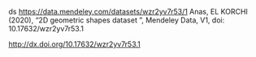 ds https://data.mendeley.com/datasets/wzr2yv7r53/1 Anas, EL KORCHI (2020), “2D geometric shapes dataset ”, Mendeley Data, V1, doi: 10.17632/wzr2yv7r53.1

http://dx.doi.org/10.17632/wzr2yv7r53.1